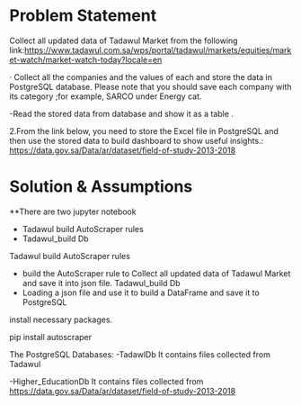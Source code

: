 # Problem Statement
Collect all updated data of Tadawul Market from the following link:https://www.tadawul.com.sa/wps/portal/tadawul/markets/equities/market-watch/market-watch-today?locale=en

·       Collect all the companies and the values of each and store the data in PostgreSQL database. Please note that you should save each company with its category ;for example, SARCO under Energy cat.

-Read the stored data from database and show it as a table .

2.From the link below, you need to store the Excel file in PostgreSQL and then use the stored data to build dashboard to show useful insights.: 
  https://data.gov.sa/Data/ar/dataset/field-of-study-2013-2018

# Solution & Assumptions

**There are two jupyter notebook
- Tadawul build AutoScraper rules
- Tadawul_build Db

Tadawul build AutoScraper rules
- build the AutoScraper rule to  Collect all updated data of Tadawul Market and save it into json file.
Tadawul_build Db
- Loading a json file and use it to build a DataFrame and save it to PostgreSQL


install necessary packages.

pip install autoscraper

The PostgreSQL Databases:
-TadawlDb
It contains files collected from Tadawul

-Higher_EducationDb
It contains files collected from https://data.gov.sa/Data/ar/dataset/field-of-study-2013-2018
